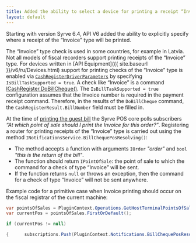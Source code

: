 ```yaml
---
title: Added the ability to select a device for printing a receipt “Invoice” 
layout: default
---
```

Starting with version Syrve 6.4, API V6 added the ability to explicitly specify where a receipt of the “Invoice‎” type will be printed. 

The “Invoice‎” type check is used in some countries, for example in Latvia.
Not all models of fiscal recorders support printing receipts of the “Invoice‎” type. For devices written in [API Equipment]({{ site.baseurl }}/v6/ru/Devices.html) support for printing checks of the “Invoice‎” type is enabled via [`CashRegisterDriverParameters`](https://syrve.github.io/front.api.sdk/v6/html/Properties_T_Resto_Front_Api_Data_Device_Settings_CashRegisterDriverParameters.htm)  by specifying `IsBillTaskSupported = true`.
A check like “Invoice‎” is a command [ICashRegister.DoBillCheque()](http://syrve.github.io/front.api.sdk/v6/html/M_Resto_Front_Api_Devices_ICashRegister_DoBillCheque.htm).
The `IsBillTaskSupported = true` configuration assumes that the Invoice number is required in the payment receipt command.
Therefore, in the results of the `DoBillCheque` command, the `CashRegisterResult.BillNumber` field must be filled in.

At the time of [printing the guest bill](https://en.syrve.help/articles/#!syrve-pos-8-6/taking-orders) the Syrve POS core polls subscribers *“At which point of sale should I print the Invoice for this order?”*.
Registering a router for printing receipts of the “Invoice‎” type is carried out using the method `INotificationsService.BillChequePosResolving()`:

- The method accepts a function with arguments `IOrder` *"order"* and `bool` *"this is the return of the bill"*.
- The function should return `IPointOfSale`: the point of sale to which the command for a check of type “Invoice‎” will be sent.
- If the function returns `null` or throws an exception, then the command for a check of type “Invoice‎” will not be sent anywhere.

Example code for a primitive case when Invoice printing should occur on the fiscal registrar of the current machine: 

```cs
var pointsOfSales = PluginContext.Operations.GetHostTerminalPointsOfSale();
var currentPos = pointsOfSales.FirstOrDefault();

if (currentPos != null)

{      subscriptions.Push(PluginContext.Notifications.BillChequePosResolving.Subscribe(_ => currentPos)); }
```



